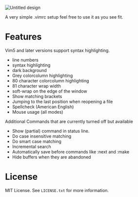 ![Untitled design](https://user-images.githubusercontent.com/120442663/207262319-3e507344-2c0a-4dca-adbc-6679817c1ea3.png)


A very simple .vimrc setup feel free to use it as you see fit. 

# Features
Vim5 and later versions support syntax highlighting. 

- line numbers
- syntax highlighting
- dark background 
- Grey colorcolumn highlighting
- 80 character colorcolumn highlighting 
- 81 character wrap width
- soft-wrap on the edge of the window
- Show matching brackets
- Jumping to the last position when reopening a file
- Spellcheck (American English)
- Mouse usage (all modes)

Additional Commands that are currently turned off but available

- Show (partial) command in status line.
- Do case insensitive matching
- Do smart case matching
- Incremental search
- Automatically save before commands like :next and :make
- Hide buffers when they are abandoned 


# License
MIT License. See `LICENSE.txt` for more information.
